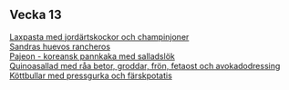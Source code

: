 ## Vecka 13

  [Laxpasta med jordärtskockor och champinjoner](/recipes/fisk/laxpasta-med-jordartskockor-och-champinjoner.md)<br/>[Sandras huevos rancheros](/recipes/texmex/sandras-huevos-rancheros.md)<br/>[Pajeon - koreansk pannkaka med salladslök](/recipes/asiatiskt/pajeon---koreansk-pannkaka-med-salladslok.md)<br/>[Quinoasallad med råa betor, groddar, frön, fetaost och avokadodressing](/recipes/vegetariskt/quinoasallad-med-raa-betor-groddar,-fron,-fetaost-och-avokadodressing.md)<br/>[Köttbullar med pressgurka och färskpotatis](/recipes/kottfars/kottbullar-med-pressgurka-och-farskpotatis.md)
